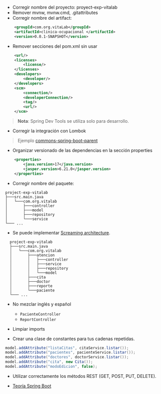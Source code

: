 - Corregir nombre del proyecto: proyect-exp-vitalab
- Remover mvnw, mvnw.cmd, .gitattributes
- Corregir nombre del artifact:
```xml
	<groupId>com.org.vitaLab</groupId>
	<artifactId>clinica-ocupacional </artifactId>
	<version>0.0.1-SNAPSHOT</version>
```

- Remover secciones del pom.xml sin usar
```xml
	<url/>
	<licenses>
		<license/>
	</licenses>
	<developers>
		<developer/>
	</developers>
	<scm>
		<connection/>
		<developerConnection/>
		<tag/>
		<url/>
	</scm>
```

> **Nota**: Spring Dev Tools se utiliza solo para desarrollo.

- Corregir la integración con Lombok
> Ejemplo [commons-spring-boot-parent](https://github.com/miguel-armas-abt/commons-spring-boot-parent/blob/main/pom.xml)

- Organizar versionado de las dependencias en la sección properties
```xml
	<properties>
		<java.version>17</java.version>
		<jasper.version>6.21.0</jasper.version>
	</properties>
```

- Corregir nombre del paquete:
```
project-exp-vitalab
├───src.main.java
│   └───com.org.vitalab
│       ├───controller
│       ├───model
│       ├───repository
│       └───service
└─── ...
```
- Se puede implementar [Screaming architecture](https://media.licdn.com/dms/image/v2/D4E22AQFPA0vfMK4dSQ/feedshare-shrink_800/B4EZSyELXAHoAg-/0/1738154227939?e=2147483647&v=beta&t=t6xhlGNFb_aivQkF1Zesrx99B1lRIuWdH554hZDXnJE).

```
  project-exp-vitalab
  ├───src.main.java
  │   └───com.org.vitalab
  │       ├───atencion
  │       │   ├───controller
  │       │   ├───service
  │       │   ├───repository
  │       │   └───model
  │       ├───cita
  │       ├───doctor
  │       ├───reporte
  │       └───paciente
  └─── ...
```

- No mezclar inglés y español
  - `PacienteController`
  - `ReportController`

- Limpiar imports

- Crear una clase de constantes para tus cadenas repetidas.

```java
model.addAttribute("listaCitas", citaService.listar());
model.addAttribute("pacientes", pacienteService.listar());
model.addAttribute("doctores", doctorService.listar());
model.addAttribute("cita", new Cita());
model.addAttribute("modoEdicion", false);
```

- Utilizar correctamente los métodos REST (GET, POST, PUT, DELETE).

- [Teoría Spring Boot](https://github.com/miguel-armas-abt/roadmap-java/blob/main/path/27-spring-boot/README.md)







